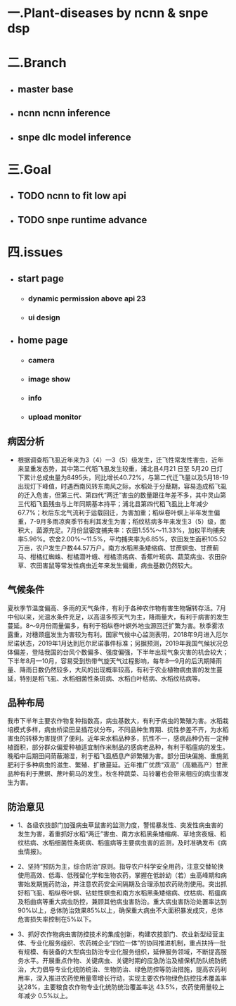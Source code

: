 # 一.Plant-diseases by ncnn & snpe dsp

# 二.Branch
  - ## master base
  - ## ncnn ncnn inference
  - ## snpe dlc model inference

# 三.Goal
  - ## TODO ncnn to fit low api
  - ## TODO snpe runtime advance

# 四.issues
  - ## start page
    - ### dynamic permission above api 23
    - ### ui design
  - ## home page
    - ### camera
    - ### image show
    - ### info
    - ### upload monitor


## 病因分析

 -  根据调查稻飞虱近年来为3（4）—3（5）级发生，迁飞性常发性害虫，近年来呈重发态势，其中第二代稻飞虱发生较重，浦北县4月21 日至 5月20 日灯下累计总成虫量为8495头，同比增长40.72%，与第二代迁飞量以及5月18-19出现灯下峰值，时遇西南风转东南风之际，水稻处于分蘖期，容易造成稻飞虱的迁入危害，但第三代、第四代“两迁”害虫的数量跟往年差不多，其中灵山第三代稻飞虱残虫与上年同期基本持平；浦北县第四代稻飞虱比上年减少67.7%；秋后东北气流利于运载回迁，为害加重；稻纵卷叶螟上半年发生偏重，7-9月多雨凉爽季节有利其发生为害；稻纹枯病多年来发生3（5）级，面积大，菌源充足。7月份鼠密度捕夹率：农田1.55%～11.33%，加权平均捕夹率5.96%。农舍2.00%～11.5%，平均捕夹率为6.85%，农田发生面积105.52万亩，农户发生户数44.57万户。南方水稻黑条矮缩病、甘蔗螟虫、甘蔗蓟马、柑橘红蜘蛛、柑橘潜叶蛾、柑橘溃疡病、香蕉叶斑病、蔬菜病虫、农田杂草、农田害鼠等常发性病虫近年来发生偏重，病虫基数仍然较大。

## 气候条件

夏秋季节温度偏高、多雨的天气条件，有利于各种农作物有害生物辗转存活。7月中旬以来，光温水条件充足，以高温多照天气为主，降雨量大，有利于病害的发生蔓延。8～9月份雨量偏多，有利于稻纵卷叶螟外地虫源回迁扩繁为害。秋季雾浓露重，对穗颈瘟发生为害较为有利。国家气候中心监测表明，2018年9月进入厄尔尼诺状态，2019年1月达到厄尔尼诺事件标准；另据预测，2019年我国气候状况总体偏差，登陆我国的台风个数偏多、强度偏强，下半年出现气象灾害的机会较大；下半年8月—10月，容易受到热带气旋天气过程影响，每年8—9月的后汛期降雨量、降雨日数仍然较多，大风的出现概率较高，有利于农业植物病虫害的发生蔓延，特别是稻飞虱、水稻细菌性条斑病、水稻白叶枯病、水稻纹枯病等。

## 品种布局

我市下半年主要农作物复种指数高，病虫基数大，有利于病虫的繁殖为害。水稻栽培模式多样，病虫桥梁田呈插花状分布，不同品种生育期、抗性参差不齐，为水稻害虫的转移为害提供了便利。近年来水稻品种多，抗性不一，感病品种仍有一定种植面积，部分群众偏爱种植适宜制作米制品的感病老品种，有利于稻瘟病的发生。晚稻中后期田间荫蔽潮湿，利于稻飞虱栖息产卵繁殖为害。部分田块偏施、重施氮肥利于多种病虫的滋生、繁殖、扩散蔓延。近年推广优质“双高”（高糖高产）甘蔗品种有利于蔗螟、蔗叶蓟马的发生。秋冬种蔬菜、马铃薯也会带来相应的病虫害发生为害。

## 防治意见

 - 1、各级农技部门加强病虫草鼠害的监测力度，警惕暴发性、突发性病虫害的发生为害，着重抓好水稻“两迁”害虫、南方水稻黑条矮缩病、草地贪夜蛾、稻纹枯病、水稻细菌性条斑病、稻瘟病等主要病虫害的监测，及时准确发布《病虫情报》。

 - 2、坚持“预防为主，综合防治”原则。指导农户科学安全用药，注意交替轮换使用高效、低毒、低残留化学和生物农药，掌握在低龄幼（若）虫高峰期和病害始发期施药防治，并注意农药安全间隔期及合理添加农药助剂使用。突出抓好稻飞虱、稻纵卷叶螟、钻蛀性螟虫和南方水稻黑条矮缩病、纹枯病、稻瘟病及稻曲病等重大病虫防控，兼顾其他病虫害防治。重大病虫害防治处置率达到90%以上，总体防治效果85%以上，确保重大病虫不大面积暴发成灾，总体危害损失率控制在5%以下。

 - 3、抓好农作物病虫害防控技术的集成创新，构建农技部门、农业新型经营主体、专业化服务组织、农药械企业“四位一体”的协同推进机制，重点扶持一批有规模、有装备的大型病虫防治专业化服务组织，延伸服务领域，不断提高服务水平。开展重点作物、关键病虫、关键时期的应急防治及植保机防队统防统治，大力倡导专业化统防统治、生物防治、绿色防控等防治措施，提高农药利用率，深入推进农药使用量零增长行动，实现主要农作物绿色防控技术覆盖率达28%，主要粮食农作物专业化统防统治覆盖率达 43.5%，农药使用量较上年减少 0.5%以上。
